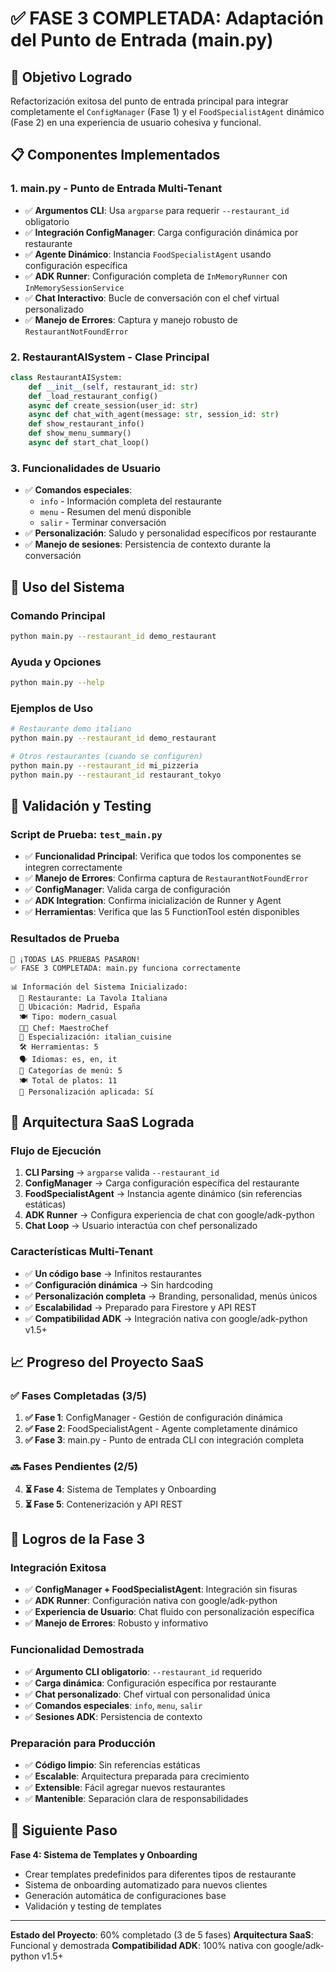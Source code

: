 # ✅ FASE 3 COMPLETADA: Adaptación del Punto de Entrada (main.py)

## 🎯 Objetivo Logrado

Refactorización exitosa del punto de entrada principal para integrar completamente el `ConfigManager` (Fase 1) y el `FoodSpecialistAgent` dinámico (Fase 2) en una experiencia de usuario cohesiva y funcional.

## 📋 Componentes Implementados

### 1. **main.py** - Punto de Entrada Multi-Tenant
- ✅ **Argumentos CLI**: Usa `argparse` para requerir `--restaurant_id` obligatorio
- ✅ **Integración ConfigManager**: Carga configuración dinámica por restaurante
- ✅ **Agente Dinámico**: Instancia `FoodSpecialistAgent` usando configuración específica
- ✅ **ADK Runner**: Configuración completa de `InMemoryRunner` con `InMemorySessionService`
- ✅ **Chat Interactivo**: Bucle de conversación con el chef virtual personalizado
- ✅ **Manejo de Errores**: Captura y manejo robusto de `RestaurantNotFoundError`

### 2. **RestaurantAISystem** - Clase Principal
```python
class RestaurantAISystem:
    def __init__(self, restaurant_id: str)
    def _load_restaurant_config()
    async def create_session(user_id: str)
    async def chat_with_agent(message: str, session_id: str)
    def show_restaurant_info()
    def show_menu_summary()
    async def start_chat_loop()
```

### 3. **Funcionalidades de Usuario**
- ✅ **Comandos especiales**:
  - `info` - Información completa del restaurante
  - `menu` - Resumen del menú disponible
  - `salir` - Terminar conversación
- ✅ **Personalización**: Saludo y personalidad específicos por restaurante
- ✅ **Manejo de sesiones**: Persistencia de contexto durante la conversación

## 🚀 Uso del Sistema

### Comando Principal
```bash
python main.py --restaurant_id demo_restaurant
```

### Ayuda y Opciones
```bash
python main.py --help
```

### Ejemplos de Uso
```bash
# Restaurante demo italiano
python main.py --restaurant_id demo_restaurant

# Otros restaurantes (cuando se configuren)
python main.py --restaurant_id mi_pizzeria
python main.py --restaurant_id restaurant_tokyo
```

## 🧪 Validación y Testing

### Script de Prueba: `test_main.py`
- ✅ **Funcionalidad Principal**: Verifica que todos los componentes se integren correctamente
- ✅ **Manejo de Errores**: Confirma captura de `RestaurantNotFoundError`
- ✅ **ConfigManager**: Valida carga de configuración
- ✅ **ADK Integration**: Confirma inicialización de Runner y Agent
- ✅ **Herramientas**: Verifica que las 5 FunctionTool estén disponibles

### Resultados de Prueba
```
🎉 ¡TODAS LAS PRUEBAS PASARON!
✅ FASE 3 COMPLETADA: main.py funciona correctamente

📊 Información del Sistema Inicializado:
  🏪 Restaurante: La Tavola Italiana
  📍 Ubicación: Madrid, España
  🍽️ Tipo: modern_casual
  👨‍🍳 Chef: MaestroChef
  🎯 Especialización: italian_cuisine
  🛠️ Herramientas: 5
  🗣️ Idiomas: es, en, it
  🍝 Categorías de menú: 5
  🍽️ Total de platos: 11
  🎨 Personalización aplicada: Sí
```

## 🔗 Arquitectura SaaS Lograda

### Flujo de Ejecución
1. **CLI Parsing** → `argparse` valida `--restaurant_id`
2. **ConfigManager** → Carga configuración específica del restaurante
3. **FoodSpecialistAgent** → Instancia agente dinámico (sin referencias estáticas)
4. **ADK Runner** → Configura experiencia de chat con google/adk-python
5. **Chat Loop** → Usuario interactúa con chef personalizado

### Características Multi-Tenant
- ✅ **Un código base** → Infinitos restaurantes
- ✅ **Configuración dinámica** → Sin hardcoding
- ✅ **Personalización completa** → Branding, personalidad, menús únicos
- ✅ **Escalabilidad** → Preparado para Firestore y API REST
- ✅ **Compatibilidad ADK** → Integración nativa con google/adk-python v1.5+

## 📈 Progreso del Proyecto SaaS

### ✅ Fases Completadas (3/5)
1. **✅ Fase 1**: ConfigManager - Gestión de configuración dinámica
2. **✅ Fase 2**: FoodSpecialistAgent - Agente completamente dinámico
3. **✅ Fase 3**: main.py - Punto de entrada CLI con integración completa

### 🔜 Fases Pendientes (2/5)
4. **⏳ Fase 4**: Sistema de Templates y Onboarding
5. **⏳ Fase 5**: Contenerización y API REST

## 🎉 Logros de la Fase 3

### Integración Exitosa
- ✅ **ConfigManager + FoodSpecialistAgent**: Integración sin fisuras
- ✅ **ADK Runner**: Configuración nativa con google/adk-python
- ✅ **Experiencia de Usuario**: Chat fluido con personalización específica
- ✅ **Manejo de Errores**: Robusto y informativo

### Funcionalidad Demostrada
- ✅ **Argumento CLI obligatorio**: `--restaurant_id` requerido
- ✅ **Carga dinámica**: Configuración específica por restaurante
- ✅ **Chat personalizado**: Chef virtual con personalidad única
- ✅ **Comandos especiales**: `info`, `menu`, `salir`
- ✅ **Sesiones ADK**: Persistencia de contexto

### Preparación para Producción
- ✅ **Código limpio**: Sin referencias estáticas
- ✅ **Escalable**: Arquitectura preparada para crecimiento
- ✅ **Extensible**: Fácil agregar nuevos restaurantes
- ✅ **Mantenible**: Separación clara de responsabilidades

## 🚀 Siguiente Paso

**Fase 4: Sistema de Templates y Onboarding**
- Crear templates predefinidos para diferentes tipos de restaurante
- Sistema de onboarding automatizado para nuevos clientes
- Generación automática de configuraciones base
- Validación y testing de templates

---

**Estado del Proyecto**: 60% completado (3 de 5 fases)
**Arquitectura SaaS**: Funcional y demostrada
**Compatibilidad ADK**: 100% nativa con google/adk-python v1.5+ 